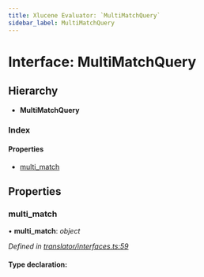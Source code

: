 ```yaml
---
title: Xlucene Evaluator: `MultiMatchQuery`
sidebar_label: MultiMatchQuery
---
```


# Interface: MultiMatchQuery

## Hierarchy

* **MultiMatchQuery**

### Index

#### Properties

* [multi_match](multimatchquery.md#multi_match)

## Properties

###  multi_match

• **multi_match**: *object*

*Defined in [translator/interfaces.ts:59](https://github.com/terascope/teraslice/blob/6aab1cd2/packages/xlucene-evaluator/src/translator/interfaces.ts#L59)*

#### Type declaration:

